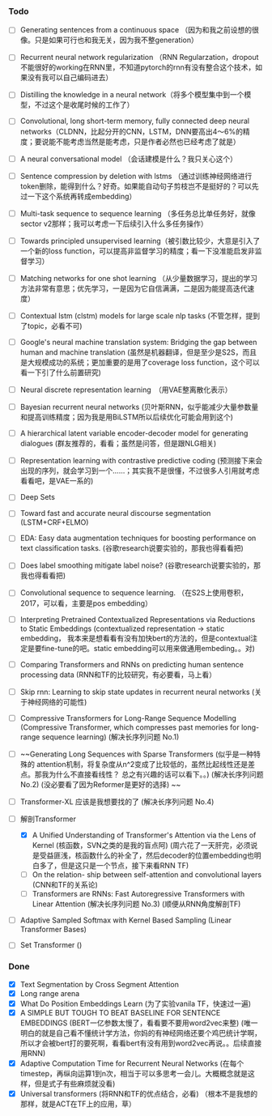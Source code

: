 ### Todo

- [ ] Generating sentences from a continuous space （因为和我之前设想的很像。只是如果可行也和我无关，因为我不整generation）
- [ ] Recurrent neural network regularization （RNN Regularzation，dropout不能很好的working在RNN里，不知道pytorch的rnn有没有整合这个技术，如果没有我可以自己编码进去）
- [ ] Distilling the knowledge in a neural network（将多个模型集中到一个模型，不过这个是收尾时候的工作了）
- [ ] Convolutional, long short-term memory, fully connected deep neural networks（CLDNN，比起分开的CNN，LSTM，DNN要高出4～6%的精度；要说能不能考虑当然是能考虑，只是作者必然也已经考虑了就是）
- [ ] A neural conversational model （会话建模是什么？我只关心这个）
- [ ] Sentence compression by deletion with lstms （通过训练神经网络进行token删除，能得到什么？好奇。如果能自动句子剪枝岂不是挺好的？可以先过一下这个系统再转成embedding）
- [ ] Multi-task sequence to sequence learning （多任务总比单任务好，就像sector v2那样；我可以考虑一下后续引入什么多任务操作）
- [ ] Towards principled unsupervised learning（被引数比较少，大意是引入了一个新的loss function，可以提高非监督学习的精度；看一下没准能启发非监督学习）
- [ ] Matching networks for one shot learning （从少量数据学习，提出的学习方法非常有意思；优先学习，一是因为它自信满满，二是因为能提高迭代速度）
- [ ] Contextual lstm (clstm) models for large scale nlp tasks (不管怎样，提到了topic，必看不可)
- [ ] Google's neural machine translation system: Bridging the gap between human and machine translation (虽然是机器翻译，但是至少是S2S，而且是大规模成功的系统；更加重要的是用了coverage loss function，这个可以看一下引了什么前置研究)
- [ ] Neural discrete representation learning　（用VAE整离散化表示）
- [ ] Bayesian recurrent neural networks (贝叶斯RNN，似乎能减少大量参数量和提高训练精度；因为我是用BiLSTM所以后续优化可能会用到这个)
- [ ] A hierarchical latent variable encoder-decoder model for generating dialogues (群友推荐的，看看；虽然是问答，但是跟NLG相关)
- [ ] Representation learning with contrastive predictive coding (预测接下来会出现的序列，就会学习到一个……；其实我不是很懂，不过很多人引用就考虑看看吧，是VAE一系的)
- [ ] Deep Sets
- [ ] Toward fast and accurate neural discourse segmentation (LSTM+CRF+ELMO)
- [ ] EDA: Easy data augmentation techniques for boosting performance on text classification tasks. (谷歌research说要实验的，那我也得看看把)
- [ ] Does label smoothing mitigate label noise? (谷歌research说要实验的，那我也得看看把)
- [ ] Convolutional sequence to sequence learning. （在S2S上使用卷积，2017，可以看，主要是pos embedding）
- [ ] Interpreting Pretrained Contextualized Representations via Reductions to Static Embeddings (contextualized representation -> static embedding， 我本来是想看看有没有加快bert的方法的，但是contextual注定是要fine-tune的吧。static embedding可以用来做通用embeding。。对)
- [ ] Comparing Transformers and RNNs on predicting human sentence processing data (RNN和TF的比较研究，有必要看，马上看）
- [ ] Skip rnn: Learning to skip state updates in recurrent neural networks (关于神经网络的可能性)
- [ ] Compressive Transformers for Long-Range Sequence Modelling (Compressive Transformer, which compresses past memories for long-range sequence learning) (解决长序列问题 No.1)
- [ ] ~~Generating Long Sequences with Sparse Transformers (似乎是一种特殊的 attention机制，将复杂度从n^2变成了比较低的，虽然比起线性还是差点。那我为什么不直接看线性？ 总之有兴趣的话可以看下。。) (解决长序列问题 No.2) (没必要看了因为Reformer是更好的选择) ~~
- [ ] Transformer-XL 应该是我想要找的了 (解决长序列问题 No.4)
- [ ] 解剖Transformer
  - [X] A Unified Understanding of Transformer's Attention via the Lens of Kernel (核函数，SVN之类的是我的盲点阿) (周六花了一天肝完，必须说是受益匪浅，核函数什么的补全了，然后decoder的位置embedding也明白多了，但是这只是一个节点，接下来看RNN TF)
  - [ ] On the relation- ship between self-attention and convolutional layers (CNN和TF的关系论)
  - [ ] Transformers are RNNs: Fast Autoregressive Transformers with Linear Attention (解决长序列问题 No.3) (顺便从RNN角度解剖TF)
- [ ] Adaptive Sampled Softmax with Kernel Based Sampling (Linear Transformer Bases)
- [ ] Set Transformer ()


### Done

- [X] Text Segmentation by Cross Segment Attention
- [X] Long range arena
- [X] What Do Position Embeddings Learn (为了实验vanila TF，快速过一遍)
- [X] A SIMPLE BUT TOUGH TO BEAT BASELINE FOR SENTENCE EMBEDDINGS (BERT一亿参数太慢了，看看要不要用word2vec来整) (唯一明白的就是自己看不懂统计学方法，你妈的有神经网络还要个鸡巴统计学啊，所以才会被bert打的要死啊，看看bert有没有用到word2vec再说。。后续直接用RNN)
- [X] Adaptive Computation Time for Recurrent Neural Networks (在每个timestep，再纵向运算1到n次，相当于可以多思考一会儿。大概概念就是这样，但是式子有些麻烦就没看)
- [X] Universal transformers (将RNN和TF的优点结合，必看) （根本不是我想的那样，就是ACT在TF上的应用，草）

